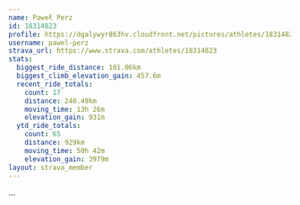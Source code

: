 ```yaml
---
name: Paweł Perz
id: 18314823
profile: https://dgalywyr863hv.cloudfront.net/pictures/athletes/18314823/5244308/1/large.jpg
username: pawel-perz
strava_url: https://www.strava.com/athletes/18314823
stats:
  biggest_ride_distance: 101.06km
  biggest_climb_elevation_gain: 457.6m
  recent_ride_totals:
    count: 17
    distance: 240.49km
    moving_time: 13h 26m
    elevation_gain: 931m
  ytd_ride_totals:
    count: 65
    distance: 929km
    moving_time: 50h 42m
    elevation_gain: 3979m
layout: strava_member
--- 
```

...
